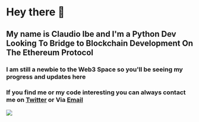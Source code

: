 # Hey there 👋
## My name is Claudio Ibe and I'm a Python Dev Looking To Bridge to Blockchain Development On The Ethereum Protocol
### I am still a newbie to the Web3 Space so you'll be seeing my progress and updates here
### If you find me or my code interesting you can always contact me on [Twitter](twitter.com/ClaudioThe_Dev) or Via [Email](mailto:drealclaudio@gmail.com)


<img src ="https://github-readme-stats.vercel.app/api?username=Claudioibe&&show_icons=true&title_color=ffffff&icon_color=bb2acf&text_color=daf7dc&bg_color=151515">

